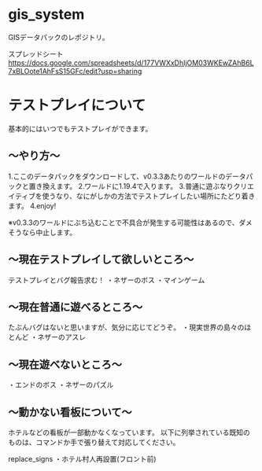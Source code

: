 # gis_system

GISデータパックのレポジトリ。


スプレッドシート
https://docs.google.com/spreadsheets/d/177VWXxDhIjOM03WKEwZAhB6L7xBLOote1AhFsS15GFc/edit?usp=sharing


# テストプレイについて
基本的にはいつでもテストプレイができます。

## ～やり方～
1.ここのデータパックをダウンロードして、v0.3.3あたりのワールドのデータパックと置き換えます。 
2.ワールドに1.19.4で入ります。 
3.普通に遊ぶなりクリエイティブを使うなり、なにがしかの方法でテストプレイしたい場所にたどり着きます。 
4.enjoy! 

※v0.3.3のワールドにぶち込むことで不具合が発生する可能性はあるので、ダメそうなら中止します。

## ～現在テストプレイして欲しいところ～
テストプレイとバグ報告求む！ 
・ネザーのボス 
・マインゲーム 

## ～現在普通に遊べるところ～
たぶんバグはないと思いますが、気分に応じてどうぞ。 
・現実世界の島々のほとんど 
・ネザーのアスレ 

## ～現在遊べないところ～
・エンドのボス 
・ネザーのパズル 

## ～動かない看板について～
ホテルなどの看板が一部動かなくなっています。 
以下に列挙されている既知のものは、コマンドか手で張り替えて対応してください。 

replace_signs
・ホテル村人再設置(フロント前)




